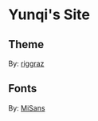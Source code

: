 # Yunqi's Site

## Theme

By: [riggraz](https://riggraz.dev/)

## Fonts

By: [MiSans](https://hyperos.mi.com/font)
